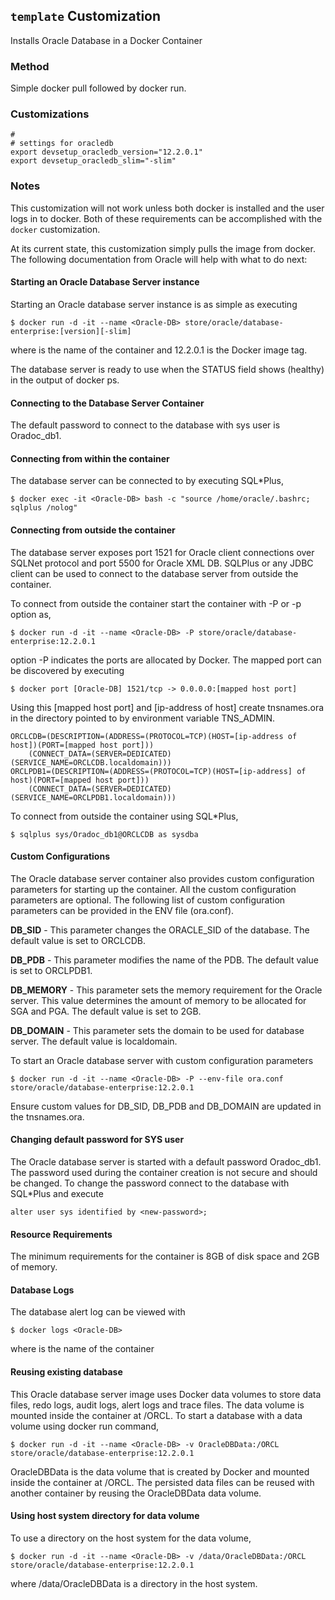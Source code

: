## `template` Customization
Installs Oracle Database in a Docker Container

### Method
Simple docker pull followed by docker run.

### Customizations
````
#
# settings for oracledb
export devsetup_oracledb_version="12.2.0.1"
export devsetup_oracledb_slim="-slim"
````

### Notes
This customization will not work unless both docker is installed and the user logs in
to docker. Both of these requirements can be accomplished with the `docker` customization.

At its current state, this customization simply pulls the image from docker.  The following 
documentation from Oracle will help with what to do next:

#### Starting an Oracle Database Server instance

Starting an Oracle database server instance is as simple as executing
````
$ docker run -d -it --name <Oracle-DB> store/oracle/database-enterprise:[version][-slim]
````
where <Oracle-DB> is the name of the container and 12.2.0.1 is the Docker image tag.

The database server is ready to use when the STATUS field shows (healthy) in the output of docker ps.

#### Connecting to the Database Server Container
The default password to connect to the database with sys user is Oradoc_db1.

#### Connecting from within the container
The database server can be connected to by executing SQL*Plus,
````
$ docker exec -it <Oracle-DB> bash -c "source /home/oracle/.bashrc; sqlplus /nolog"
````

#### Connecting from outside the container
The database server exposes port 1521 for Oracle client connections over SQLNet protocol and port 5500 for Oracle XML DB. SQLPlus or any JDBC client can be used to connect to the database server from outside the container.

To connect from outside the container start the container with -P or -p option as,
````
$ docker run -d -it --name <Oracle-DB> -P store/oracle/database-enterprise:12.2.0.1
````
option -P indicates the ports are allocated by Docker. The mapped port can be discovered by executing

````
$ docker port [Oracle-DB] 1521/tcp -> 0.0.0.0:[mapped host port]
````
Using this [mapped host port] and [ip-address of host] create tnsnames.ora in the directory pointed to by environment variable TNS_ADMIN.
````
ORCLCDB=(DESCRIPTION=(ADDRESS=(PROTOCOL=TCP)(HOST=[ip-address of host])(PORT=[mapped host port]))
    (CONNECT_DATA=(SERVER=DEDICATED)(SERVICE_NAME=ORCLCDB.localdomain)))
ORCLPDB1=(DESCRIPTION=(ADDRESS=(PROTOCOL=TCP)(HOST=[ip-address] of host)(PORT=[mapped host port]))
    (CONNECT_DATA=(SERVER=DEDICATED)(SERVICE_NAME=ORCLPDB1.localdomain)))
````
To connect from outside the container using SQL*Plus,

````
$ sqlplus sys/Oradoc_db1@ORCLCDB as sysdba
````

#### Custom Configurations
The Oracle database server container also provides custom configuration parameters for starting up the container. All the custom configuration parameters are optional. The following list of custom configuration parameters can be provided in the ENV file (ora.conf).

**DB_SID** - This parameter changes the ORACLE_SID of the database. The default value is set to ORCLCDB.

**DB_PDB** - This parameter modifies the name of the PDB. The default value is set to ORCLPDB1.

**DB_MEMORY** - This parameter sets the memory requirement for the Oracle server. This value determines the amount of memory to be allocated for SGA and PGA. The default value is set to 2GB.

**DB_DOMAIN** - This parameter sets the domain to be used for database server. The default value is localdomain.

To start an Oracle database server with custom configuration parameters
````
$ docker run -d -it --name <Oracle-DB> -P --env-file ora.conf store/oracle/database-enterprise:12.2.0.1
````
Ensure custom values for DB_SID, DB_PDB and DB_DOMAIN are updated in the tnsnames.ora.

#### Changing default password for SYS user
The Oracle database server is started with a default password Oradoc_db1. The password used during the container creation is not secure and should be changed. To change the password connect to the database with SQL*Plus and execute
````
alter user sys identified by <new-password>;
````
#### Resource Requirements
The minimum requirements for the container is 8GB of disk space and 2GB of memory.

#### Database Logs
The database alert log can be viewed with
````
$ docker logs <Oracle-DB>
````
where is the name of the container

#### Reusing existing database
This Oracle database server image uses Docker data volumes to store data files, redo logs, audit logs, alert logs and trace files. The data volume is mounted inside the container at /ORCL. To start a database with a data volume using docker run command,
````
$ docker run -d -it --name <Oracle-DB> -v OracleDBData:/ORCL store/oracle/database-enterprise:12.2.0.1
````
OracleDBData is the data volume that is created by Docker and mounted inside the container at /ORCL. The persisted data files can be reused with another container by reusing the OracleDBData data volume.

#### Using host system directory for data volume
To use a directory on the host system for the data volume,
````
$ docker run -d -it --name <Oracle-DB> -v /data/OracleDBData:/ORCL store/oracle/database-enterprise:12.2.0.1
````
where /data/OracleDBData is a directory in the host system.

